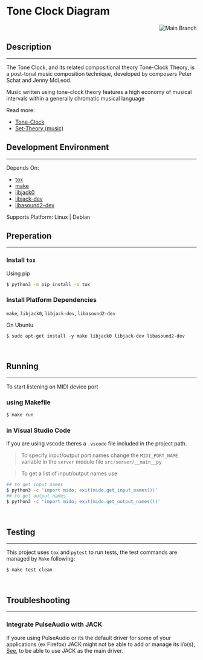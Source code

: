 **Tone Clock Diagram**
=== 
<p align="right">
<a><img alt="Main Branch" src="https://github.com/SaleemKhair/tone-clock/actions/workflows/main.yml/badge.svg"></a>
</p>

## Description
---
The Tone Clock, and its related compositional theory Tone-Clock Theory, is a post-tonal music composition technique, developed by composers Peter Schat and Jenny McLeod.

Music written using tone-clock theory features a high economy of musical intervals within a generally chromatic musical language

Read more:
- [Tone-Clock](https://en.wikipedia.org/wiki/Tone_Clock)
- [Set-Theory (music)](https://en.m.wikipedia.org/wiki/Set_theory_(music))
## Development Environment
---
Depends On:
- [tox](https://tox.wiki/en/latest/index.html)
- [make](https://www.gnu.org/software/make/)
- [libjack0](https://packages.debian.org/sid/libjack0)
- [libjack-dev](https://packages.debian.org/sid/libjack-dev)
- [libasound2-dev](https://packages.debian.org/sid/libasound2-dev)

Supports Platform: Linux | Debian
<br>

## Preperation
---
### Install `tox`

Using pip
```bash
$ python3 -m pip install -U tox
```
### Install Platform Dependencies 
`make`, `libjack0`, `libjack-dev`, `libasound2-dev`

On Ubuntu
```
$ sudo apt-get install -y make libjack0 libjack-dev libasound2-dev
```
 <br>

## Running
---
To start listening on MIDI device port
### using Makefile
```bash
$ make run
```

### in Visual Studio Code

if you are using vscode theres a `.vscode` file included in the project path.

>To specify input/output port names change the `MIDI_PORT_NAME` variable in the `server` module file `src/server/__main__py`

>To get a list of input/output names use
```bash
## to get input names
$ python3 -c 'import mido; exit(mido.get_input_names())'
## to get output names
$ python3 -c 'import mido; exit(mido.get_output_names())'
```
<br>

## Testing
---
This project uses `tox` and `pytest` to run tests, the test commands are managed by `Make` following:
```
$ make test clean
```
<br>

## Troubleshooting
---
### Integrate PulseAudio with JACK
If youre using PulseAudio or its the default driver for some of your applications (ex Firefox)
JACK might not be able to add or manage its i/o(s), [See](https://jfearn.fedorapeople.org/fdocs/en-US/Fedora_Draft_Documentation/0.1/html/Musicians_Guide/sect-Musicians_Guide-Integrating_PulseAudio_with_JACK.html), to be able to use JACK as the main driver.
